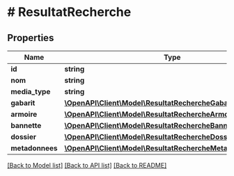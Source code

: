# # ResultatRecherche

## Properties

Name | Type | Description | Notes
------------ | ------------- | ------------- | -------------
**id** | **string** |  |
**nom** | **string** |  |
**media_type** | **string** |  |
**gabarit** | [**\OpenAPI\Client\Model\ResultatRechercheGabarit**](ResultatRechercheGabarit.md) |  | [optional]
**armoire** | [**\OpenAPI\Client\Model\ResultatRechercheArmoire**](ResultatRechercheArmoire.md) |  | [optional]
**bannette** | [**\OpenAPI\Client\Model\ResultatRechercheBannette**](ResultatRechercheBannette.md) |  | [optional]
**dossier** | [**\OpenAPI\Client\Model\ResultatRechercheDossier**](ResultatRechercheDossier.md) |  | [optional]
**metadonnees** | [**\OpenAPI\Client\Model\ResultatRechercheMetadonneesInner[]**](ResultatRechercheMetadonneesInner.md) |  |

[[Back to Model list]](../../README.md#models) [[Back to API list]](../../README.md#endpoints) [[Back to README]](../../README.md)
